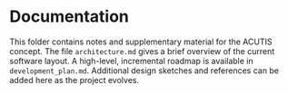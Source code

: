 # Documentation

This folder contains notes and supplementary material for the ACUTIS concept.
The file `architecture.md` gives a brief overview of the current software
layout. A high-level, incremental roadmap is available in `development_plan.md`.
Additional design sketches and references can be added here as the project
evolves.
